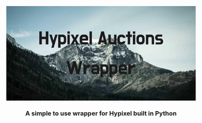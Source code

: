 <h3 align="center">
  <br>
  <a href="https://github.com/Ongenix/Hypixel-Auctions-Wrapper"><img src="https://github.com/Ongenix/Hypixel-Auctions-Wrapper/blob/main/Hypixel_Auctions_Wrapper.png?raw=true" alt="hypixel auctions wrapper"></a>
  <br>
  <br>
  A simple to use wrapper for Hypixel built in Python
  <br>
</h3>




